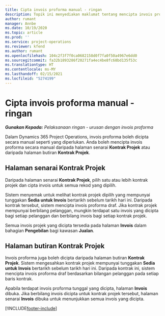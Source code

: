 ```yaml
---
title: Cipta invois proforma manual - ringan
description: Topik ini menyediakan maklumat tentang mencipta invois proforma manual dalam Project Operations.
author: rumant
manager: Annbe
ms.date: 10/19/2020
ms.topic: article
ms.prod: ''
ms.service: project-operations
ms.reviewer: kfend
ms.author: rumant
ms.openlocfilehash: 104c2f3f7f0ca0682158d0f7fa0f50a4967e6dd0
ms.sourcegitcommit: fa32b1893286f20271fa4ec4be8fc68bd135f53c
ms.translationtype: HT
ms.contentlocale: ms-MY
ms.lasthandoff: 02/15/2021
ms.locfileid: "5274199"
---
```

# <a name="create-a-manual-proforma-invoice---lite"></a>Cipta invois proforma manual - ringan

_**Gunakan Kepada:** Pelaksanaan ringan - urusan dengan invois proforma_

Dalam Dynamics 365 Project Operations, invois proforma boleh dicipta secara manual seperti yang diperlukan. Anda boleh mencipta invois proforma secara manual daripada halaman senarai **Kontrak Projek** atau daripada halaman butiran **Kontrak Projek**.

##  <a name="project-contracts-list-page"></a>Halaman senarai Kontrak Projek

Daripada halaman senarai **Kontrak Projek**, pilih satu atau lebih kontrak projek dan cipta invois untuk semua rekod yang dipilih.

Sistem menyemak untuk melihat kontrak projek dipilih yang mempunyai tunggakan **Sedia untuk Invois** bertarikh sebelum tarikh hari ini. Daripada kontrak tersebut, sistem mencipta invois proforma draf. Jika kontrak projek mempunyai berbilang pelanggan, mungkin terdapat satu invois yang dicipta bagi setiap pelanggan dan berbilang invois bagi setiap kontrak projek.

Semua invois projek yang dicipta tersedia pada halaman **Invois** dalam bahagian **Pengebilan** bagi kawasan **Jualan**.

## <a name="project-contract-details-page"></a>Halaman butiran Kontrak Projek

Invois proforma juga boleh dicipta daripada halaman butiran **Kontrak Projek**. Sistem mengesahkan kontrak projek mempunyai tunggakan **Sedia untuk Invois** bertarikh sebelum tarikh hari ini. Daripada kontrak ini, sistem mencipta invois proforma draf berdasarkan bilangan pelanggan pada setiap baris kontrak.

Apabila terdapat invois proforma tunggal yang dicipta, halaman **Invois** dibuka. Jika berbilang invois dicipta untuk kontrak projek tersebut, halaman senarai **Invois** dibuka untuk menunjukkan semua invois yang dicipta.


[!INCLUDE[footer-include](../../includes/footer-banner.md)]